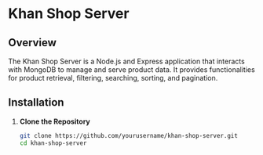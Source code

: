 # Khan Shop Server

## Overview

The Khan Shop Server is a Node.js and Express application that interacts with MongoDB to manage and serve product data. It provides functionalities for product retrieval, filtering, searching, sorting, and pagination.

## Installation

1. **Clone the Repository**

   ```bash
   git clone https://github.com/yourusername/khan-shop-server.git
   cd khan-shop-server

